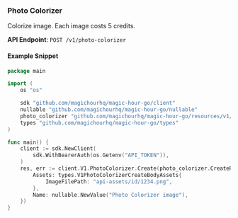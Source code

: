 
### Photo Colorizer <a name="create"></a>

Colorize image. Each image costs 5 credits.

**API Endpoint**: `POST /v1/photo-colorizer`

#### Example Snippet

```go
package main

import (
	os "os"

	sdk "github.com/magichourhq/magic-hour-go/client"
	nullable "github.com/magichourhq/magic-hour-go/nullable"
	photo_colorizer "github.com/magichourhq/magic-hour-go/resources/v1/photo_colorizer"
	types "github.com/magichourhq/magic-hour-go/types"
)

func main() {
	client := sdk.NewClient(
		sdk.WithBearerAuth(os.Getenv("API_TOKEN")),
	)
	res, err := client.V1.PhotoColorizer.Create(photo_colorizer.CreateRequest{
		Assets: types.V1PhotoColorizerCreateBodyAssets{
			ImageFilePath: "api-assets/id/1234.png",
		},
		Name: nullable.NewValue("Photo Colorizer image"),
	})
}

```
